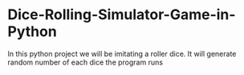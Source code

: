 # Dice-Rolling-Simulator-Game-in-Python
In this python project we will be imitating a roller dice.  It will generate random number of each dice the program runs  
